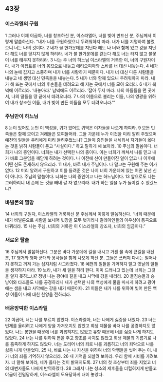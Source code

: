 ## 43장
### 이스라엘의 구원
1 그러나 이제 야곱아, 너를 창조하신 분, 이스라엘아, 너를 빚어 만드신 분, 주님께서 이렇게 말씀하신다. “내가 너를 구원하였으니 두려워하지 마라. 내가 너를 지명하여 불렀으니 너는 나의 것이다.
2 네가 물 한가운데를 지난다 해도 나 너와 함께 있고 강을 지난다 해도 너를 덮치지 않게 하리라. 네가 불 한가운데를 걷는다 해도 너는 타지 않고 불꽃이 너를 태우지 못하리라.
3 나는 주 너의 하느님 이스라엘의 거룩한 이, 너의 구원자이다. 내가 이집트를 너의 몸값으로 내놓고 에티오피아와 스바를 너 대신 내놓는다.
4 네가 나의 눈에 값지고 소중하며 내가 너를 사랑하기 때문이다. 내가 너 대신 다른 사람들을 내놓고 네 생명 대신 민족들을 내놓는다.
5 내가 너와 함께 있으니 두려워하지 마라. 내가 해 뜨는 곳에서 너의 후손들을 데려오고 해 지는 곳에서 너를 모아 오리라.
6 내가 북녘에 이르리라. ‘내놓아라.’ 남녘에도 이르리라. ‘잡아 두지 마라. 나의 아들들을 먼 곳에서, 나의 딸들을 땅 끝에서 데려오너라.
7 나의 이름으로 불리는 이들, 나의 영광을 위하여 내가 창조한 이들, 내가 빚어 만든 이들을 모두 데려오너라.’”
### 주님만이 하느님
8 눈이 있어도 눈먼 이 백성을, 귀가 있어도 귀먹은 이자들을 나오게 하여라.
9 모든 민족들은 함께 모이고 겨레들은 모여들어라. 그들 가운데 누가 이것을 미리 알려 주었으며 예전의 일들을 우리에게 미리 들려주었느냐? 그들이 증인들을 내세워서 자기들이 옳다는 것을 밝혀 사람들이 듣고 “사실이다.” 하고 말하게 해 보아라.
10 주님의 말씀이다. 너희가 나의 증인이다. 너희는 내가 선택한 나의 종이다. 이는 너희가 깨쳐서 나를 믿고 내가 바로 그분임을 깨닫게 하려는 것이다. 나 이전에 신이 만들어진 일이 없고 나 이후에 어떤 신도 존재하지 않으리라.
11 내가, 바로 내가 주님이다. 나 말고는 구원해 주는 이가 없다.
12 미리 알려서 구원하고 이를 들려준 것은 나지 너희 가운데에 있는 어떤 낯선 신이 아니다. 주님의 말씀이다. 너희는 나의 증인이고 나는 하느님이다.
13 앞으로도 나는 그러하리니 내 손에 든 것을 빼내 갈 자 없으리라. 내가 하는 일을 누가 돌이킬 수 있겠느냐?
### 바빌론의 멸망
14 너희의 구원자, 이스라엘의 거룩하신 분 주님께서 이렇게 말씀하신다. “너희 때문에 내가 바빌론으로 사람을 보내어 빗장을 모두 벗기리니 칼데아인들의 아우성이 통곡으로 바뀌리라.
15 나는 주님, 너희의 거룩한 이 이스라엘의 창조자, 너희의 임금이다.”
### 새로운 탈출
16 주님께서 말씀하신다. 그분은 바다 가운데에 길을 내시고 거센 물 속에 큰길을 내신 분,
17 병거와 병마 군대와 용사들을 함께 나오게 하신 분. 그들은 쓰러져 다시는 일어나지 못하고 꺼져 가는 심지처럼 사그라졌다.
18 예전의 일들을 기억하지 말고 옛날의 일들을 생각하지 마라.
19 보라, 내가 새 일을 하려 한다. 이미 드러나고 있는데 너희는 그것을 알지 못하느냐? 정녕 나는 광야에 길을 내고 사막에 강을 내리라.
20 들짐승들과 승냥이와 타조들도 나를 공경하리니 내가 선택한 나의 백성에게 물을 마시게 하려고 광야에는 샘을 내고 사막에는 강을 내기 때문이다.
21 이들은 내가 나를 위하여 빚어 만든 백성 이들이 나에 대한 찬양을 전하리라.
### 배은망덕한 이스라엘
22 야곱아, 너는 나를 부르지 않았다. 이스라엘아, 너는 나에게 싫증을 내었다.
23 너는 번제를 올리려고 나에게 양을 가져오지도 않았고 희생 제물을 바쳐 나를 공경하지도 않았다. 나는 봉헌물 때문에 너를 괴롭히지도 않았고 유향 때문에 너를 싫증 나게 하지도 않았다.
24 너는 나를 위하여 돈을 주고 향초를 사지도 않았고 희생 제물의 기름기로 나를 흡족하게 하지도 않았다. 너는 도리어 너의 죄로 나를 괴롭히고 너의 죄악으로 나를 싫증 나게 만들었다.
25 나, 바로 나는 나 자신을 위하여 너의 악행들을 씻어 주는 이. 내가 너의 죄를 기억하지 않으리라.
26 내 기억을 되살려 보아라. 우리 함께 시비를 가려보자. 너 말해 보아라, 네가 옳다는 것이 밝혀지도록.
27 너의 첫 조상부터 죄를 지었고 너의 대변자들도 나에게 반역하였다.
28 그래서 나는 성소의 제후들을 더럽혀지게 만들고 야곱이 전멸당하게, 이스라엘이 모욕당하게 내어 놓았다.
